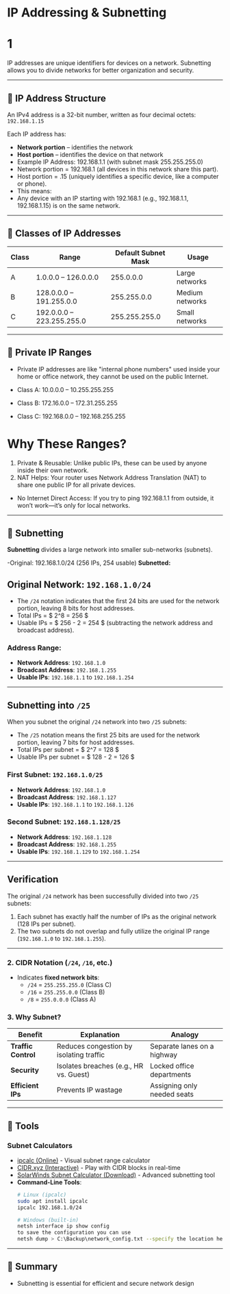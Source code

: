 # IP Addressing & Subnetting
# 1
IP addresses are unique identifiers for devices on a network. Subnetting allows you to divide networks for better organization and security.

---

## 📌 IP Address Structure

An IPv4 address is a 32-bit number, written as four decimal octets:  
`192.168.1.15`

Each IP address has:
- **Network portion** – identifies the network
- **Host portion** – identifies the device on that network
- Example IP Address: 192.168.1.1 (with subnet mask 255.255.255.0)
- Network portion = 192.168.1 (all devices in this network share this part).
- Host portion = .15 (uniquely identifies a specific device, like a computer or phone).
- This means:
- Any device with an IP starting with 192.168.1 (e.g., 192.168.1.1, 192.168.1.15) is on the same network.

---

## 🎯 Classes of IP Addresses

| Class | Range           | Default Subnet Mask | Usage         |
|-------|------------------|----------------------|---------------|
| A     | 1.0.0.0 – 126.0.0.0 | 255.0.0.0        | Large networks |
| B     | 128.0.0.0 – 191.255.0.0 | 255.255.0.0 | Medium networks |
| C     | 192.0.0.0 – 223.255.255.0 | 255.255.255.0 | Small networks |

---

## 🔐 Private IP Ranges
- Private IP addresses are like "internal phone numbers" used inside your home or office network, they cannot be used on the public Internet.

- Class A: 10.0.0.0 – 10.255.255.255  
- Class B: 172.16.0.0 – 172.31.255.255  
- Class C: 192.168.0.0 – 192.168.255.255  

# Why These Ranges?
1. Private & Reusable: Unlike public IPs, these can be used by anyone inside their own network.
2. NAT Helps: Your router uses Network Address Translation (NAT) to share one public IP for all private devices.
- No Internet Direct Access: If you try to ping 192.168.1.1 from outside, it won’t work—it’s only for local networks.
---

## 📐 Subnetting

**Subnetting** divides a large network into smaller sub-networks (subnets).


-Original: 192.168.1.0/24 (256 IPs, 254 usable)
**Subnetted:**
## Original Network: `192.168.1.0/24`

- The `/24` notation indicates that the first 24 bits are used for the network portion, leaving 8 bits for host addresses.
- Total IPs = $ 2^8 = 256 $
- Usable IPs = $ 256 - 2 = 254 $ (subtracting the network address and broadcast address).

### Address Range:
- **Network Address**: `192.168.1.0`
- **Broadcast Address**: `192.168.1.255`
- **Usable IPs**: `192.168.1.1` to `192.168.1.254`

---

## Subnetting into `/25`

When you subnet the original `/24` network into two `/25` subnets:
- The `/25` notation means the first 25 bits are used for the network portion, leaving 7 bits for host addresses.
- Total IPs per subnet = $ 2^7 = 128 $
- Usable IPs per subnet = $ 128 - 2 = 126 $

### First Subnet: `192.168.1.0/25`
- **Network Address**: `192.168.1.0`
- **Broadcast Address**: `192.168.1.127`
- **Usable IPs**: `192.168.1.1` to `192.168.1.126`

### Second Subnet: `192.168.1.128/25`
- **Network Address**: `192.168.1.128`
- **Broadcast Address**: `192.168.1.255`
- **Usable IPs**: `192.168.1.129` to `192.168.1.254`

---

## Verification
The original `/24` network has been successfully divided into two `/25` subnets:
1. Each subnet has exactly half the number of IPs as the original network (128 IPs per subnet).
2. The two subnets do not overlap and fully utilize the original IP range (`192.168.1.0` to `192.168.1.255`).

---
### 2. CIDR Notation (`/24`, `/16`, etc.)
- Indicates **fixed network bits**:
  - `/24` = `255.255.255.0` (Class C)
  - `/16` = `255.255.0.0` (Class B)
  - `/8` = `255.0.0.0` (Class A)


### 3. Why Subnet?
| Benefit          | Explanation                          | Analogy                     |
|------------------|--------------------------------------|-----------------------------|
| **Traffic Control** | Reduces congestion by isolating traffic | Separate lanes on a highway |
| **Security**     | Isolates breaches (e.g., HR vs. Guest) | Locked office departments   |
| **Efficient IPs** | Prevents IP wastage                   | Assigning only needed seats |

---

## 🔧 Tools

### **Subnet Calculators**
- [ipcalc (Online)](https://jodies.de/ipcalc) - Visual subnet range calculator
- [CIDR.xyz (Interactive)](https://cidr.xyz/) - Play with CIDR blocks in real-time
- [SolarWinds Subnet Calculator (Download)](https://www.solarwinds.com/free-tools/subnet-calculator) - Advanced subnetting tool
- **Command-Line Tools**:
  ```bash
  # Linux (ipcalc)
  sudo apt install ipcalc
  ipcalc 192.168.1.0/24

  # Windows (built-in)
  netsh interface ip show config
  to save the configuration you can use
  netsh dump > C:\Backup\network_config.txt --specify the location here

---

## 📌 Summary
- Subnetting is essential for efficient and secure network design
